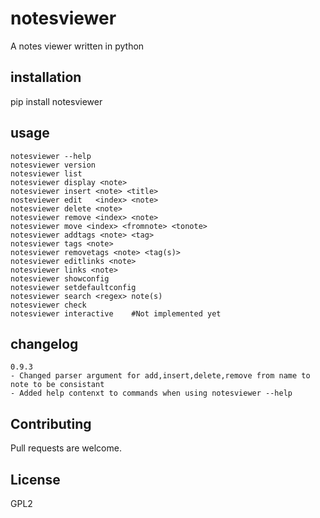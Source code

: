 # notesviewer

A notes viewer written in python

## installation

pip install notesviewer

## usage

```
notesviewer --help
notesviewer version 
notesviewer list
notesviewer display <note> 
notesviewer insert <note> <title>
nosteviewer edit   <index> <note>
notesviewer delete <note>
notesviewer remove <index> <note>
notesviewer move <index> <fromnote> <tonote>
notesviewer addtags <note> <tag>
notesviewer tags <note>
notesviewer removetags <note> <tag(s)>
notesviewer editlinks <note>
notesviewer links <note>
notesviewer showconfig
notesviewer setdefaultconfig
notesviewer search <regex> note(s)
notesviewer check
notesviewer interactive    #Not implemented yet

```

## changelog
```
0.9.3
- Changed parser argument for add,insert,delete,remove from name to note to be consistant
- Added help contenxt to commands when using notesviewer --help
```

## Contributing 
Pull requests are welcome. 

## License 
GPL2
